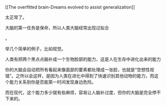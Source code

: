 [[The overfitted brain-Dreams evolved to assist generalization]]






太正常了。

大脑的第一任务是保命，所以人类大脑经常出现过拟合

。

举几个简单的例子，比如视觉。

人类有把两个黑点点脑补成一个生物脸部的能力，这是人在生存中进化出来的能力


你的大脑会自动把所有看起来像面部的要素都处理成一张脸，也就是“空想性视错”。之所以会这样，是因为人类在进化中得到了快速识别其他动物的能力，而这个能力关系到你是否能第一时间发现身边危险。

而在现代，这个能力多少就有些麻烦，容易让人脑补过度，但你的大脑是完全停不下来的。